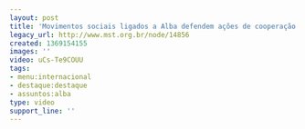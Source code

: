 ```yaml
---
layout: post
title: 'Movimentos sociais ligados a Alba defendem ações de cooperação '
legacy_url: http://www.mst.org.br/node/14856
created: 1369154155
images: ''
video: uCs-Te9COUU
tags:
- menu:internacional
- destaque:destaque
- assuntos:alba
type: video
support_line: ''
---
```

<p><object data="http://www.youtube.com/v/uCs-Te9COUU" type="application/x-shockwave-flash" height="500" width="600"><param name="data" value="http://www.youtube.com/v/uCs-Te9COUU"><param name="src" value="http://www.youtube.com/v/uCs-Te9COUU"></object></p>
